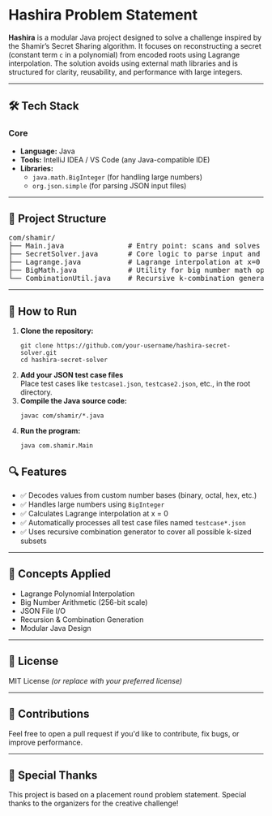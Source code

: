 <!DOCTYPE html>
<html lang="en">
<head>
  <meta charset="UTF-8">
  <title>Hashira Problem Statement</title>
</head>
<body>

<h1>Hashira Problem Statement</h1>

<p>
  <strong>Hashira</strong> is a modular Java project designed to solve a challenge inspired by the Shamir’s Secret Sharing algorithm. It focuses on reconstructing a secret (constant term <code>c</code> in a polynomial) from encoded roots using Lagrange interpolation. The solution avoids using external math libraries and is structured for clarity, reusability, and performance with large integers.
</p>

<hr>

<h2>🛠 Tech Stack</h2>

<h3>Core</h3>
<ul>
  <li><strong>Language:</strong> Java</li>
  <li><strong>Tools:</strong> IntelliJ IDEA / VS Code (any Java-compatible IDE)</li>
  <li><strong>Libraries:</strong>
    <ul>
      <li><code>java.math.BigInteger</code> (for handling large numbers)</li>
      <li><code>org.json.simple</code> (for parsing JSON input files)</li>
    </ul>
  </li>
</ul>

<hr>

<h2>📁 Project Structure</h2>

<pre>
com/shamir/
├── Main.java               # Entry point: scans and solves testcases
├── SecretSolver.java       # Core logic to parse input and solve using interpolation
├── Lagrange.java           # Lagrange interpolation at x=0
├── BigMath.java            # Utility for big number math operations
└── CombinationUtil.java    # Recursive k-combination generator
</pre>

<hr>

<h2>🚀 How to Run</h2>

<ol>
  <li><strong>Clone the repository:</strong>
    <pre><code>git clone https://github.com/your-username/hashira-secret-solver.git
cd hashira-secret-solver</code></pre>
  </li>

  <li><strong>Add your JSON test case files</strong><br>
      Place test cases like <code>testcase1.json</code>, <code>testcase2.json</code>, etc., in the root directory.
  </li>

  <li><strong>Compile the Java source code:</strong>
    <pre><code>javac com/shamir/*.java</code></pre>
  </li>

  <li><strong>Run the program:</strong>
    <pre><code>java com.shamir.Main</code></pre>
  </li>
</ol>


<h2>🔍 Features</h2>

<ul>
  <li>✅ Decodes values from custom number bases (binary, octal, hex, etc.)</li>
  <li>✅ Handles large numbers using <code>BigInteger</code></li>
  <li>✅ Calculates Lagrange interpolation at x = 0</li>
  <li>✅ Automatically processes all test case files named <code>testcase*.json</code></li>
  <li>✅ Uses recursive combination generator to cover all possible k-sized subsets</li>
</ul>

<hr>

<h2>🧠 Concepts Applied</h2>
<ul>
  <li>Lagrange Polynomial Interpolation</li>
  <li>Big Number Arithmetic (256-bit scale)</li>
  <li>JSON File I/O</li>
  <li>Recursion &amp; Combination Generation</li>
  <li>Modular Java Design</li>
</ul>

<hr>

<h2>📝 License</h2>

<p>
  MIT License <em>(or replace with your preferred license)</em>
</p>

<hr>

<h2>🤝 Contributions</h2>

<p>
  Feel free to open a pull request if you'd like to contribute, fix bugs, or improve performance.
</p>

<hr>

<h2>🙌 Special Thanks</h2>

<p>
  This project is based on a placement round problem statement. Special thanks to the organizers for the creative challenge!
</p>

</body>
</html>
